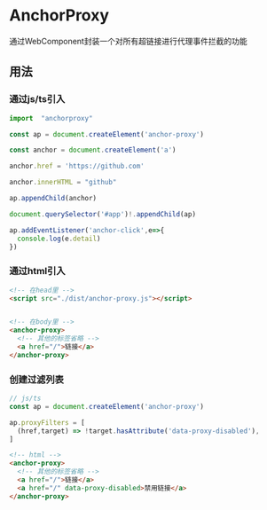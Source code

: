 # AnchorProxy

通过WebComponent封装一个对所有超链接进行代理事件拦截的功能

## 用法

### 通过js/ts引入

```typescript
import  "anchorproxy"

const ap = document.createElement('anchor-proxy')

const anchor = document.createElement('a')

anchor.href = 'https://github.com'

anchor.innerHTML = "github"

ap.appendChild(anchor)

document.querySelector('#app')!.appendChild(ap)

ap.addEventListener('anchor-click',e=>{
  console.log(e.detail)
})
```

### 通过html引入
```html
<!-- 在head里 -->
<script src="./dist/anchor-proxy.js"></script>


<!-- 在body里 -->
<anchor-proxy>
  <!-- 其他的标签省略 -->
  <a href="/">链接</a>
</anchor-proxy>
```

### 创建过滤列表

```typescript
// js/ts
const ap = document.createElement('anchor-proxy')

ap.proxyFilters = [
  (href,target) => !target.hasAttribute('data-proxy-disabled'),
]
```

```html
<!-- html -->
<anchor-proxy>
  <!-- 其他的标签省略 -->
  <a href="/">链接</a>
  <a href="/" data-proxy-disabled>禁用链接</a>
</anchor-proxy>
```
